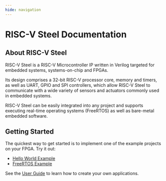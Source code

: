 ```yaml
---
hide: navigation
---
```


<h1 id="hidden-homepage-title">RISC-V Steel Documentation</h1>

<h2 id="h2-homepage-no-top-margin">About RISC-V Steel</h2>

RISC-V Steel is a RISC-V Microcontroller IP written in Verilog targeted for embedded systems, systems-on-chip and FPGAs.

Its design comprises a 32-bit RISC-V processor core, memory and timers, as well as UART, GPIO and SPI controllers, which allow RISC-V Steel to communicate with a wide variety of sensors and actuators commonly used in embedded systems.

RISC-V Steel can be easily integrated into any project and supports executing real-time operating systems (FreeRTOS) as well as bare-metal embedded software.

<h2>Getting Started</h2>

The quickest way to get started is to implement one of the example projects on your FPGA. Try it out:

- [Hello World Example](examples/helloworld.md) 
- [FreeRTOS Example](examples/freertos.md)

See the [User Guide](userguide.md) to learn how to create your own applications.

</br>
</br>